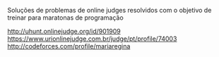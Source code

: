 Soluções de problemas de online judges resolvidos com o objetivo de treinar para maratonas de programação


http://uhunt.onlinejudge.org/id/901909
https://www.urionlinejudge.com.br/judge/pt/profile/74003
http://codeforces.com/profile/mariaregina
